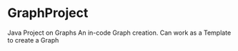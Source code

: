 # GraphProject
Java Project on Graphs
An in-code Graph creation.
Can work as a Template to create a Graph
